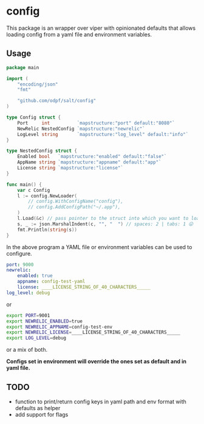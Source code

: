 # config

This package is an wrapper over viper with opinionated defaults that allows loading config from a yaml file and environment variables.

## Usage

```go
package main

import (
	"encoding/json"
	"fmt"

	"github.com/odpf/salt/config"
)

type Config struct {
	Port     int          `mapstructure:"port" default:"8080"`
	NewRelic NestedConfig `mapstructure:"newrelic"`
	LogLevel string       `mapstructure:"log_level" default:"info"`
}

type NestedConfig struct {
	Enabled bool   `mapstructure:"enabled" default:"false"`
	AppName string `mapstructure:"appname" default:"app"`
	License string `mapstructure:"license"`
}

func main() {
	var c Config
	l := config.NewLoader(
		// config.WithConfigName("config"),
		// config.AddConfigPath("~/.app"),
	)
	l.Load(&c) // pass pointer to the struct into which you want to load config
	s, _ := json.MarshalIndent(c, "", "  ") // spaces: 2 | tabs: 1 😛
	fmt.Println(string(s))
}
```

In the above program a YAML file or environment variables can be used to configure.

```yaml
port: 9000
newrelic:
    enabled: true
    appname: config-test-yaml
    license: ____LICENSE_STRING_OF_40_CHARACTERS_____
log_level: debug
```

or

```sh
export PORT=9001
export NEWRELIC_ENABLED=true
export NEWRELIC_APPNAME=config-test-env
export NEWRELIC_LICENSE=____LICENSE_STRING_OF_40_CHARACTERS_____
export LOG_LEVEL=debug
```

or a mix of both. 

**Configs set in environment will override the ones set as default and in yaml file.**

## TODO
 - function to print/return config keys in yaml path and env format with defaults as helper
 - add support for flags
